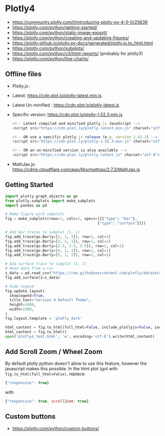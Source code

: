 # Plotly4

* https://community.plotly.com/t/introducing-plotly-py-4-0-0/25639
* https://plotly.com/python/getting-started/
* https://plotly.com/python/static-image-export/
* https://plotly.com/python/creating-and-updating-figures/
* https://plotly.github.io/plotly.py-docs/generated/plotly.io.to_html.html
* https://plotly.com/python/subplots/
* https://plotly.com/python/v3/html-reports/ (probably for plotly3)
* https://plotly.com/python/line-charts/ 

## Offline files
* Plotly.js :
* Latest: https://cdn.plot.ly/plotly-latest.min.js
* Latest Un-minified : https://cdn.plot.ly/plotly-latest.js
* Specific version: https://cdn.plot.ly/plotly-1.52.3.min.js
  ```javascript
  <!-- Latest compiled and minified plotly.js JavaScript -->
  <script src="https://cdn.plot.ly/plotly-latest.min.js" charset="utf-8"></script>

  <!-- OR use a specific plotly.js release (e.g. version 1.52.3) -->
  <script src="https://cdn.plot.ly/plotly-1.52.3.min.js" charset="utf-8"></script>

  <!-- OR an un-minified version is also available -->
  <script src="https://cdn.plot.ly/plotly-latest.js" charset="utf-8"></script>
  ```



* MathJax.js: https://cdnjs.cloudflare.com/ajax/libs/mathjax/2.7.3/MathJax.js

## Getting Started
```python
import plotly.graph_objects as go
from plotly.subplots import make_subplots
import pandas as pd

# Make figure with subplots
fig = make_subplots(rows=1, cols=2, specs=[[{"type": "bar"},
                                          {"type": "surface"}]])

# Add bar traces to subplot (1, 1)
fig.add_trace(go.Bar(y=[2, 1, 3]), row=1, col=1)
fig.add_trace(go.Bar(y=[3, 2, 1]), row=1, col=1)
fig.add_trace(go.Bar(y=[2.5, 2.5, 3.5]), row=1, col=1)
fig.add_trace(go.Bar(y=[4, 2, 3]), row=1, col=1)
fig.add_trace(go.Bar(y=[5, 1, 2]), row=1, col=1)

# Add surface trace to subplot (1, 2)
# Read data from a csv
z_data = pd.read_csv("https://raw.githubusercontent.com/plotly/datasets/master/api_docs/mt_bruno_elevation.csv")
fig.add_surface(z=z_data)

# Hide legend
fig.update_layout(
  showlegend=True,
  title_text="Version 4 Default Theme",
  height=1000,
  width=1500,
)
fig.layout.template = 'plotly_dark'

html_content = fig.to_html(full_html=False, include_plotlyjs=False, include_mathjax=False)
html_content = fig.to_html()
open('plotly4_test.html', 'w', encoding='utf-8').write(html_content)

```

## Add Scroll Zoom / Wheel Zoom
By default plotly python doesn't allow to use this feature, however the javascript makes this possible.
In the html plot (got with `fig.to_html(full_html=False)`, replace:
```js
{"responsive": true}
```
with
```js
{"responsive": true, scrollZoom: true}
```

## Custom buttons
* https://plotly.com/python/custom-buttons/